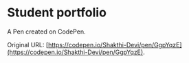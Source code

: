 # Student portfolio 

A Pen created on CodePen.

Original URL: [https://codepen.io/Shakthi-Devi/pen/GgpYqzE](https://codepen.io/Shakthi-Devi/pen/GgpYqzE).

